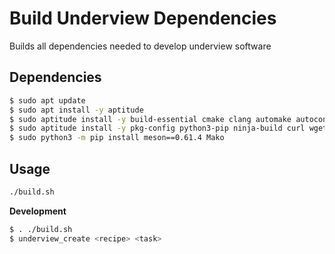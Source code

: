 # Build Underview Dependencies

Builds all dependencies needed to develop underview software

## Dependencies

```sh
$ sudo apt update
$ sudo apt install -y aptitude
$ sudo aptitude install -y build-essential cmake clang automake autoconf libtool flex bison m4 yasm
$ sudo aptitude install -y pkg-config python3-pip ninja-build curl wget git
$ sudo python3 -m pip install meson==0.61.4 Mako
```

## Usage

```sh
./build.sh
```

**Development**
```sh
$ . ./build.sh
$ underview_create <recipe> <task>
```
